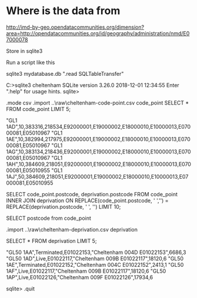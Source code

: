 # Where is the data from

<http://imd-by-geo.opendatacommunities.org/dimension?area=http://opendatacommunities.org/id/geography/administration/nmd/E07000078>

Store in sqlite3

Run a script like this

sqlite3 mydatabase.db ".read SQLTableTransfer"

C:\>sqlite3 cheltenham
SQLite version 3.26.0 2018-12-01 12:34:55
Enter ".help" for usage hints.
sqlite>

.mode csv
.import ..\\raw\\cheltenham-code-point.csv code_point
SELECT * FROM code_point LIMIT 5;

"GL1 1AD",10,383316,218534,E92000001,E19000002,E18000010,E10000013,E07000081,E05010967
"GL1 1AE",10,382994,217975,E92000001,E19000002,E18000010,E10000013,E07000081,E05010967
"GL1 1AG",10,383134,218436,E92000001,E19000002,E18000010,E10000013,E07000081,E05010967
"GL1 1AH",10,384609,218051,E92000001,E19000002,E18000010,E10000013,E07000081,E05010955
"GL1 1AJ",50,384609,218051,E92000001,E19000002,E18000010,E10000013,E07000081,E05010955

SELECT code_point.postcode, deprivation.postcode 
FROM code_point INNER JOIN deprivation 
ON REPLACE(code_point.postcode, ' ','') = REPLACE(deprivation.postcode, ' ', '')
LIMIT 10;

SELECT postcode from code_point

.import ..\\raw\\cheltenham-deprivation.csv deprivation

SELECT * FROM deprivation LIMIT 5;

"GL50 1AA",Terminated,E01022153,"Cheltenham 004D E01022153",6686,3
"GL50 1AD",Live,E01022117,"Cheltenham 009B E01022117",18120,6
"GL50 1AE",Terminated,E01022152,"Cheltenham 004C E01022152",2413,1
"GL50 1AF",Live,E01022117,"Cheltenham 009B E01022117",18120,6
"GL50 1AP",Live,E01022126,"Cheltenham 009F E01022126",17934,6


 


sqlite> .quit

    